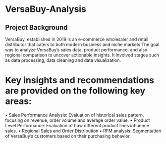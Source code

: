 # VersaBuy-Analysis
## Project Background
VersaBuy, established in 2019 is an e-commerce wholesaler and retail distributor that caters to both modern business and niche markets.The goal was to analyze VersaBuy’s sales data, product performance, and also regional comparison to uncover actionable insights. It involved stages such as data processing, data cleaning and data visualization. 
# Key insights and recommendations are provided on the following key areas:
•	Sales Performance Analysis: Evaluation of historical sales pattern, focusing on revenue, order volume and average order value.
•	Product Level Performance: Evaluation of how different product lines influence sales.
•	Regional Sales and Order Distribution
•	RFM analysis: Segmentation of VersaBuy’s customers based on their purchasing behavior. 
